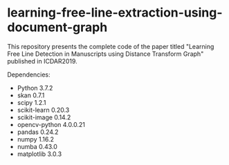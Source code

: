 # learning-free-line-extraction-using-document-graph
This repository presents the complete code of the paper titled "Learning Free Line Detection in Manuscripts using Distance Transform Graph" published in ICDAR2019.

Dependencies:
* Python 3.7.2
* skan 0.7.1
* scipy 1.2.1
* scikit-learn 0.20.3
* scikit-image 0.14.2
* opencv-python 4.0.0.21
* pandas 0.24.2
* numpy 1.16.2
* numba 0.43.0
* matplotlib 3.0.3
